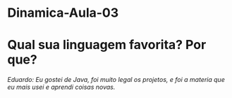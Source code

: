 # Dinamica-Aula-03

<h1> Qual sua linguagem favorita? Por que?</h1>

###### Eduardo: Eu gostei de Java, foi muito legal os projetos, e foi a materia que eu mais usei e aprendi coisas novas.
